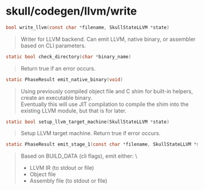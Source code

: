 # skull/codegen/llvm/write

```c
bool write_llvm(const char *filename, SkullStateLLVM *state)
```

> Writer for LLVM backend. Can emit LLVM, native binary, or assembler based
> on CLI parameters.

```c
static bool check_directory(char *binary_name)
```

> Return true if an error occurs.

```c
static PhaseResult emit_native_binary(void)
```

> Using previously compiled object file and C shim for built-in helpers, create
> an executable binary.
> \
> Eventually this will use JIT compilation to compile the shim into the existing
> LLVM module, but that is for later.

```c
static bool setup_llvm_target_machine(SkullStateLLVM *state)
```

> Setup LLVM target machine. Return true if error occurs.

```c
static PhaseResult emit_stage_1(const char *filename, SkullStateLLVM *state)
```

> Based on BUILD_DATA (cli flags), emit either:
> \
> * LLVM IR (to stdout or file)
> * Object file
> * Assembly file (to stdout or file)


